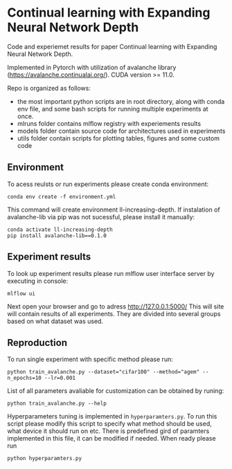 # Continual learning with Expanding Neural Network Depth

Code and experiemet results for paper Continual learning with Expanding Neural Network Depth.

Implemented in Pytorch with utilization of avalanche library (https://avalanche.continualai.org/). CUDA version >= 11.0.

Repo is organized as follows:
* the most important python scripts are in root directory, along with conda env file, and some bash scripts for running multiple experiments at once.
* mlruns folder contains mlflow registry with experiements results
* models folder contain source code for architectures used in experiments
* utils folder contain scripts for plotting tables, figures and some custom code


## Environment

To acess reulsts or run experiments please create conda environment:

```
conda env create -f environment.yml
```

This command will create environment ll-increasing-depth. 
If instalation of avalanche-lib via pip was not sucessful, please install it manually:

```
conda activate ll-increasing-depth
pip install avalanche-lib==0.1.0
```

## Experiment results

To look up experiment results please run mlflow user interface server by executing in console:

```
mlflow ui
```

Next open your browser and go to adress http://127.0.0.1:5000/ 
This will site will contain results of all experiments. They are divided into several groups based on what dataset was used.


## Reproduction

To run single experiment with specific method please run:

```
python train_avalanche.py --dataset="cifar100" --method="agem" --n_epochs=10 --lr=0.001
```

List of all parameters avaliable for customization can be obtained by runing:

```
python train_avalanche.py --help
```

Hyperparameters tuning is implemented in `hyperparamters.py`. To run this script please modify this script to specify what method should be used, what device it should run on etc. There is predefined gird of paramters implemented in this file, it can be modified if needed. When ready please run

```
python hyperparamters.py
```
